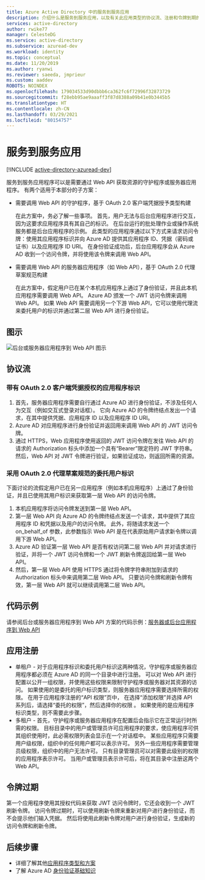 ```yaml
---
title: Azure Active Directory 中的服务到服务应用
description: 介绍什么是服务到服务应用，以及有关此应用类型的协议流、注册和令牌到期的基础知识。
services: active-directory
author: rwike77
manager: CelesteDG
ms.service: active-directory
ms.subservice: azuread-dev
ms.workload: identity
ms.topic: conceptual
ms.date: 11/20/2019
ms.author: ryanwi
ms.reviewer: saeeda, jmprieur
ms.custom: aaddev
ROBOTS: NOINDEX
ms.openlocfilehash: 179034533d90dbbb6ca362fc6f72996f32873729
ms.sourcegitcommit: f28ebb95ae9aaaff3f87d8388a09b41e0b3445b5
ms.translationtype: HT
ms.contentlocale: zh-CN
ms.lasthandoff: 03/29/2021
ms.locfileid: "80154757"
---
```

# <a name="service-to-service-apps"></a>服务到服务应用

[!INCLUDE [active-directory-azuread-dev](../../../includes/active-directory-azuread-dev.md)]

服务到服务应用程序可以是需要通过 Web API 获取资源的守护程序或服务器应用程序。 有两个适用于本部分的子方案：

- 需要调用 Web API 的守护程序，基于 OAuth 2.0 客户端凭据授予类型构建

    在此方案中，务必了解一些事项。 首先，用户无法与后台应用程序进行交互，因为这要求应用程序具有其自己的标识。 在后台运行的批处理作业或操作系统服务都是后台应用程序的示例。 此类型的应用程序通过以下方式来请求访问令牌：使用其应用程序标识并向 Azure AD 提供其应用程序 ID、凭据（密码或证书）以及应用程序 ID URI。 在身份验证成功后，后台应用程序会从 Azure AD 收到一个访问令牌，并将使用该令牌来调用 Web API。

- 需要调用 Web API 的服务器应用程序（如 Web API），基于 OAuth 2.0 代理草案规范构建

    在此方案中，假定用户已在某个本机应用程序上通过了身份验证，并且此本机应用程序需要调用 Web API。 Azure AD 颁发一个 JWT 访问令牌来调用 Web API。 如果 Web API 需要调用另一个下游 Web API，它可以使用代理流来委托用户的标识并通过第二层 Web API 进行身份验证。

## <a name="diagram"></a>图示

![后台或服务器应用程序到 Web API 图示](./media/authentication-scenarios/daemon-server-app-to-web-api.png)

## <a name="protocol-flow"></a>协议流

### <a name="application-identity-with-oauth-20-client-credentials-grant"></a>带有 OAuth 2.0 客户端凭据授权的应用程序标识

1. 首先，服务器应用程序需要自行通过 Azure AD 进行身份验证，不涉及任何人为交互（例如交互式登录对话框）。 它向 Azure AD 的令牌终结点发出一个请求，在其中提供凭据、应用程序 ID 以及应用程序 ID URI。
1. Azure AD 对应用程序进行身份验证并返回用来调用 Web API 的 JWT 访问令牌。
1. 通过 HTTPS，Web 应用程序使用返回的 JWT 访问令牌在发往 Web API 的请求的 Authorization 标头中添加一个具有“Bearer”限定符的 JWT 字符串。 然后，Web API 对 JWT 令牌进行验证，如果验证成功，则返回所需的资源。

### <a name="delegated-user-identity-with-oauth-20-on-behalf-of-draft-specification"></a>采用 OAuth 2.0 代理草案规范的委托用户标识

下面讨论的流假定用户已在另一应用程序（例如本机应用程序）上通过了身份验证，并且已使用其用户标识来获取第一层 Web API 的访问令牌。

1. 本机应用程序将访问令牌发送到第一层 Web API。
1. 第一层 Web API 向 Azure AD 的令牌终结点发送一个请求，其中提供了其应用程序 ID 和凭据以及用户的访问令牌。 此外，将随请求发送一个 on_behalf_of 参数，此参数指示 Web API 是在代表原始用户请求新令牌以调用下游 Web API。
1. Azure AD 验证第一层 Web API 是否有权访问第二层 Web API 并对请求进行验证，并将一个 JWT 访问令牌和一个 JWT 刷新令牌返回给第一层 Web API。
1. 然后，第一层 Web API 使用 HTTPS 通过将令牌字符串附加到请求的 Authorization 标头中来调用第二层 Web API。 只要访问令牌和刷新令牌有效，第一层 Web API 就可以继续调用第二层 Web API。

## <a name="code-samples"></a>代码示例

请参阅后台或服务器应用程序到 Web API 方案的代码示例：[服务器或后台应用程序到 Web API](sample-v1-code.md#daemon-applications-accessing-web-apis-with-the-applications-identity)

## <a name="app-registration"></a>应用注册

* 单租户 - 对于应用程序标识和委托用户标识这两种情况，守护程序或服务器应用程序都必须在 Azure AD 的同一个目录中进行注册。 可以对 Web API 进行配置以公开一组权限，并使用这些权限来限制守护程序或服务器对其资源的访问。 如果使用的是委托的用户标识类型，则服务器应用程序需要选择所需的权限。 在用于应用程序注册的“API 权限”页中，  在选择“添加权限”并选择  API 系列后，请选择“委托的权限”，然后选择你的权限  。 如果使用的是应用程序标识类型，则不需要此步骤。
* 多租户 - 首先，守护程序或服务器应用程序在配置后会指示它在正常运行时所需的权限。 目标目录中的用户或管理员许可应用程序的要求，使应用程序可供其组织使用时，此必需权限列表会显示在一个对话框中。 某些应用程序只需要用户级权限，组织中的任何用户都可以表示许可。 另外一些应用程序需要管理员级权限，组织中的用户无法许可。 只有目录管理员可以对需要此级别的权限的应用程序表示许可。 当用户或管理员表示许可后，将在其目录中注册这两个 Web API。

## <a name="token-expiration"></a>令牌过期

第一个应用程序使用其授权代码来获取 JWT 访问令牌时，它还会收到一个 JWT 刷新令牌。 访问令牌过期时，可以使用刷新令牌来重新对用户进行身份验证，而不会提示他们输入凭据。 然后将使用此刷新令牌对用户进行身份验证，生成新的访问令牌和刷新令牌。

## <a name="next-steps"></a>后续步骤

- 详细了解其他[应用程序类型和方案](app-types.md)
- 了解 Azure AD [身份验证基础知识](v1-authentication-scenarios.md)
